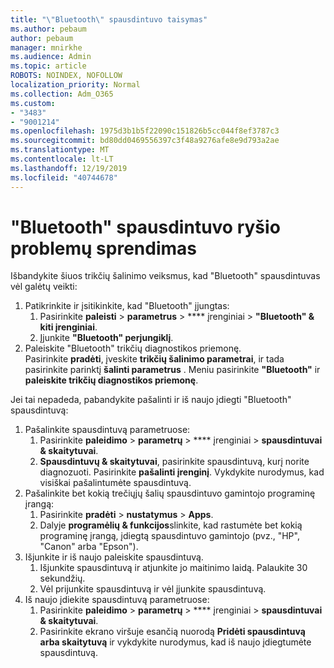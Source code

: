 ```yaml
---
title: "\"Bluetooth\" spausdintuvo taisymas"
ms.author: pebaum
author: pebaum
manager: mnirkhe
ms.audience: Admin
ms.topic: article
ROBOTS: NOINDEX, NOFOLLOW
localization_priority: Normal
ms.collection: Adm_O365
ms.custom:
- "3483"
- "9001214"
ms.openlocfilehash: 1975d3b1b5f22090c151826b5cc044f8ef3787c3
ms.sourcegitcommit: bd80dd0469556397c3f48a9276afe8e9d793a2ae
ms.translationtype: MT
ms.contentlocale: lt-LT
ms.lasthandoff: 12/19/2019
ms.locfileid: "40744678"
---
```

# <a name="fix-bluetooth-printer-connection-issues"></a>"Bluetooth" spausdintuvo ryšio problemų sprendimas

Išbandykite šiuos trikčių šalinimo veiksmus, kad "Bluetooth" spausdintuvas vėl galėtų veikti:


1. Patikrinkite ir įsitikinkite, kad "Bluetooth" įjungtas:
    1. Pasirinkite **paleisti** > **parametrus** > **** įrenginiai > **"Bluetooth" & kiti įrenginiai**.
    2. Įjunkite **"Bluetooth" perjungiklį**.
2. Paleiskite "Bluetooth" trikčių diagnostikos priemonę. <br>
    Pasirinkite **pradėti**, įveskite **trikčių šalinimo parametrai**, ir tada pasirinkite parinktį **šalinti parametrus** . Meniu pasirinkite **"Bluetooth"** ir **paleiskite trikčių diagnostikos priemonę**.

Jei tai nepadeda, pabandykite pašalinti ir iš naujo įdiegti "Bluetooth" spausdintuvą:

1. Pašalinkite spausdintuvą parametruose:
    1. Pasirinkite **paleidimo** > **parametrų** > **** įrenginiai > **spausdintuvai & skaitytuvai**.
    2. **Spausdintuvų & skaitytuvai**, pasirinkite spausdintuvą, kurį norite diagnozuoti. Pasirinkite **pašalinti įrenginį**. Vykdykite nurodymus, kad visiškai pašalintumėte spausdintuvą.
2. Pašalinkite bet kokią trečiųjų šalių spausdintuvo gamintojo programinę įrangą:
    1. Pasirinkite **pradėti** > **nustatymus** > **Apps**.
    2. Dalyje **programėlių & funkcijos**slinkite, kad rastumėte bet kokią programinę įrangą, įdiegtą spausdintuvo gamintojo (pvz., "HP", "Canon" arba "Epson").
3. Išjunkite ir iš naujo paleiskite spausdintuvą.
   1. Išjunkite spausdintuvą ir atjunkite jo maitinimo laidą. Palaukite 30 sekundžių. 
   2. Vėl prijunkite spausdintuvą ir vėl įjunkite spausdintuvą.
4. Iš naujo įdiekite spausdintuvą parametruose:
    1. Pasirinkite **paleidimo** > **parametrų** > **** įrenginiai > **spausdintuvai & skaitytuvai**.
    2. Pasirinkite ekrano viršuje esančią nuorodą **Pridėti spausdintuvą arba skaitytuvą** ir vykdykite nurodymus, kad iš naujo įdiegtumėte spausdintuvą.
